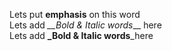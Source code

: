 Lets put __emphasis__ on this word <br>Lets add *__Bold & Italic words*__ here <br>Lets add **_Bold & Italic words**_here
